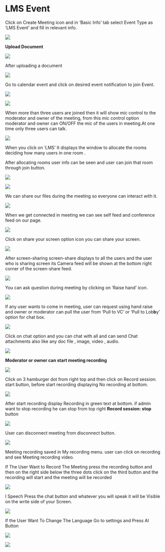 # LMS Event

Click on Create Meeting icon and in ‘Basic Info’ tab select Event Type as ‘LMS Event’ and fill in relevant info.

![](../../.gitbook/assets/15%20%281%29.png)

**Upload Document**

![](../../.gitbook/assets/image%20%28189%29.png)

After uploading a document

![](../../.gitbook/assets/16%20%281%29.png)

Go to calendar event and click on desired event notification to join Event.

![](../../.gitbook/assets/join-window.PNG)

![](../../.gitbook/assets/capture1.png)

When more than three users are joined then it will show mic control to the moderator and owner of the meeting, from this mic control option moderator and owner can ON/OFF the mic of the users in meeting.At one time only three users can talk.

![](../../.gitbook/assets/capture.PNG)

When you click on ‘LMS’ It displays the window to allocate the rooms deciding how many users in one room .

After allocating rooms user info can be seen and user can join that room through join button.

![](../../.gitbook/assets/image%20%28207%29.png)

![](../../.gitbook/assets/lms-roo2-2.PNG)

We can share our files during the meeting so everyone can interact with it.

![](../../.gitbook/assets/files-and-doc1.png)

When we get connected in meeting we can see self feed and conference feed on our page.

![](../../.gitbook/assets/capture1%20%281%29.png)

Click on share your screen option icon you can share your screen.

![](../../.gitbook/assets/popup_ss.png)

After screen-sharing screen-share displays to all the users and the user who is sharing screen its Camera feed will be shown at the bottom right corner of the screen-share feed.

![](../../.gitbook/assets/screenshare.PNG)

You can ask question during meeting by clicking on ‘Raise hand’ icon.

![](../../.gitbook/assets/handraise.png)

If any user wants to come in meeting, user can request using hand raise and owner or moderator can pull the user from ‘Pull to VC’ or ‘Pull to Lob**b**y’ option for chat box.

![](../../.gitbook/assets/pull-to-vc.png)

Click on chat option and you can chat with all and can send Chat attachments also like any doc file , image, video , audio.

![](../../.gitbook/assets/messages.png)

 **Moderator or owner can start meeting recording**

![](../../.gitbook/assets/image%20%2842%29.png)

Click on 3 hamburger dot from right top and then click on Record session: start button, before start recording displaying No recording at bottom.

![](../../.gitbook/assets/image%20%28237%29.png)

After start recording display Recording in green text at bottom. if admin want to stop recording he can stop from top right **Record session: stop** button

![](../../.gitbook/assets/image%20%28101%29.png)

User can disconnect meeting from disconnect button.

![](../../.gitbook/assets/disconnect-final2.png)

Meeting recording saved in My recording menu. user can click on recording and see Meeting recording video.

If The User Want to Record The Meeting press the recording button and then on the right side below the three dots click on the third button and the recording will start and the meeting will be recorded

![](../../.gitbook/assets/image%20%2822%29.png)

I Speech Press the chat button and whatever you will speak it will be Visible on the write side of your Screen.

![](../../.gitbook/assets/image%20%28170%29.png)

If the User Want To Change The Language Go to settings and Press AI Button

![](../../.gitbook/assets/image%20%2896%29.png)

![](../../.gitbook/assets/image%20%287%29.png)

